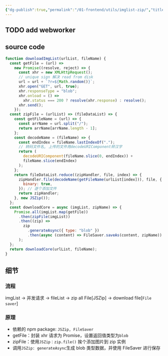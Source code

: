 ```yaml
---
{"dg-publish":true,"permalink":"/01-frontend/utils/imglist-zip/","title":"图片批量压缩下载","tags":["implement"],"created":"2024-06-04T23:27:38.656+08:00","updated":"2024-06-04T13:25:16.000+08:00"}
---
```


## TODO add webworker

## source code

```js
function downloadImgList(urlList, fileName) {
  const getFile = (url) =>
    new Promise((resolve, reject) => {
      const xhr = new XMLHttpRequest();
      // unique sign 解决 read from disk
      url = url + `?r=${Math.random()}`;
      xhr.open("GET", url, true);
      xhr.responseType = "blob";
      xhr.onload = () =>
        xhr.status === 200 ? resolve(xhr.response) : resolve();
      xhr.send();
    });
  const zipFile = (urlList) => (fileDataList) => {
    const getFileName = (url) => {
      const arrName = url.split("/");
      return arrName[arrName.length - 1];
    };
    const decodeName = (fileName) => {
      const endIndex = fileName.lastIndexOf(".");
      // 转码文件名, 上传的文件用decodeURIComponent转汉字
      return (
        decodeURIComponent(fileName.slice(0, endIndex)) +
        fileName.slice(endIndex)
      );
    };
    return fileDataList.reduce((zipHandler, file, index) => {
      zipHandler.file(decodeName(getFileName(urlList[index])), file, {
        binary: true,
      }); // 逐个添加文件
      return zipHandler;
    }, new JSZip());
  };
  const downloadCore = async (imgList, zipName) => {
    Promise.all(imgList.map(getFile))
      .then(zipFile(imgList))
      .then((zip) =>
        zip
          .generateAsync({ type: "blob" })
          .then(async (content) => FileSaver.saveAs(content, zipName))
      );
  };
  return downloadCore(urlList, fileName);
}
```

## 细节

### 流程

imgList -> 并发请求 -> fileList -> zip all File[JSZip] -> download file[`File saver`]

### 原理

- 依赖的 npm package: `JSZip, FileSaver`
- getFile：封装 xhr 请求为 Promise，设置返回值类型为`blob`
- zipFile：使用`JSZip：zip.file()` 挨个添加图片到 zip 实例
- 调用`JSZip: generateAsync`生成 blob 类型数据，并使用 FileSaver 进行保存